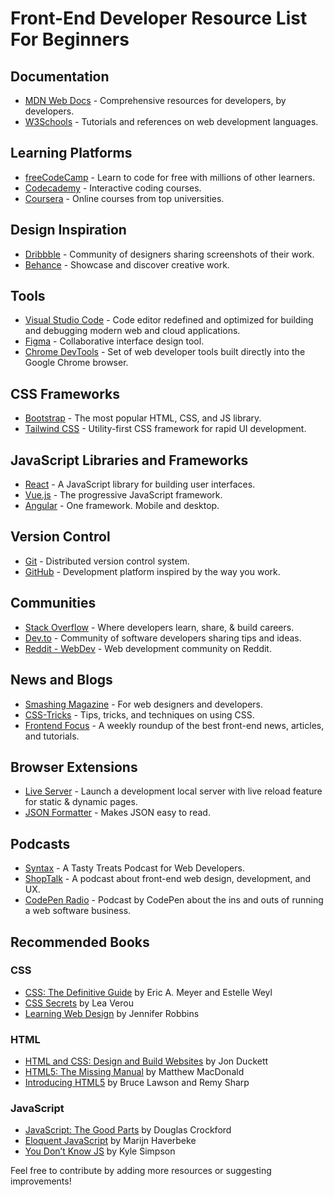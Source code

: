 # Front-End Developer Resource List For Beginners

## Documentation

- [MDN Web Docs](https://developer.mozilla.org/) - Comprehensive resources for developers, by developers.
- [W3Schools](https://www.w3schools.com/) - Tutorials and references on web development languages.

## Learning Platforms

- [freeCodeCamp](https://www.freecodecamp.org/) - Learn to code for free with millions of other learners.
- [Codecademy](https://www.codecademy.com/) - Interactive coding courses.
- [Coursera](https://www.coursera.org/) - Online courses from top universities.

## Design Inspiration

- [Dribbble](https://dribbble.com/) - Community of designers sharing screenshots of their work.
- [Behance](https://www.behance.net/) - Showcase and discover creative work.

## Tools

- [Visual Studio Code](https://code.visualstudio.com/) - Code editor redefined and optimized for building and debugging modern web and cloud applications.
- [Figma](https://www.figma.com/) - Collaborative interface design tool.
- [Chrome DevTools](https://developer.chrome.com/docs/devtools/) - Set of web developer tools built directly into the Google Chrome browser.

## CSS Frameworks

- [Bootstrap](https://getbootstrap.com/) - The most popular HTML, CSS, and JS library.
- [Tailwind CSS](https://tailwindcss.com/) - Utility-first CSS framework for rapid UI development.

## JavaScript Libraries and Frameworks

- [React](https://reactjs.org/) - A JavaScript library for building user interfaces.
- [Vue.js](https://vuejs.org/) - The progressive JavaScript framework.
- [Angular](https://angular.io/) - One framework. Mobile and desktop.

## Version Control

- [Git](https://git-scm.com/) - Distributed version control system.
- [GitHub](https://github.com/) - Development platform inspired by the way you work.

## Communities

- [Stack Overflow](https://stackoverflow.com/) - Where developers learn, share, & build careers.
- [Dev.to](https://dev.to/) - Community of software developers sharing tips and ideas.
- [Reddit - WebDev](https://www.reddit.com/r/webdev/) - Web development community on Reddit.

## News and Blogs

- [Smashing Magazine](https://www.smashingmagazine.com/) - For web designers and developers.
- [CSS-Tricks](https://css-tricks.com/) - Tips, tricks, and techniques on using CSS.
- [Frontend Focus](https://frontendfoc.us/) - A weekly roundup of the best front-end news, articles, and tutorials.

## Browser Extensions

- [Live Server](https://marketplace.visualstudio.com/items?itemName=ritwickdey.LiveServer) - Launch a development local server with live reload feature for static & dynamic pages.
- [JSON Formatter](https://chrome.google.com/webstore/detail/json-formatter/caldlfenjcocbplhbkmllhccooieepaj) - Makes JSON easy to read.

## Podcasts

- [Syntax](https://syntax.fm/) - A Tasty Treats Podcast for Web Developers.
- [ShopTalk](https://shoptalkshow.com/) - A podcast about front-end web design, development, and UX.
- [CodePen Radio](https://blog.codepen.io/radio/) - Podcast by CodePen about the ins and outs of running a web software business.

## Recommended Books

### CSS

- [CSS: The Definitive Guide](https://www.oreilly.com/library/view/css-the-definitive/9781449325053/) by Eric A. Meyer and Estelle Weyl
- [CSS Secrets](https://www.goodreads.com/book/show/23665761-css-secrets) by Lea Verou
- [Learning Web Design](https://www.oreilly.com/library/view/learning-web-design/9781491960196/) by Jennifer Robbins

### HTML

- [HTML and CSS: Design and Build Websites](https://www.goodreads.com/book/show/11478240-html-and-css) by Jon Duckett
- [HTML5: The Missing Manual](https://www.oreilly.com/library/view/html5-the-missing/9781449310325/) by Matthew MacDonald
- [Introducing HTML5](https://www.apress.com/gp/book/9781484219158) by Bruce Lawson and Remy Sharp

### JavaScript

- [JavaScript: The Good Parts](https://www.oreilly.com/library/view/javascript-the-good/9780596517748/) by Douglas Crockford
- [Eloquent JavaScript](https://eloquentjavascript.net/) by Marijn Haverbeke
- [You Don’t Know JS](https://github.com/getify/You-Dont-Know-JS) by Kyle Simpson

Feel free to contribute by adding more resources or suggesting improvements!
